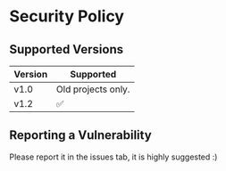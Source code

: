 # Security Policy

## Supported Versions

| Version | Supported          |
| ------- | ------------------ |
| v1.0    | Old projects only. |
| v1.2    | :white_check_mark: |

## Reporting a Vulnerability
Please report it in the issues tab, it is highly suggested :)
